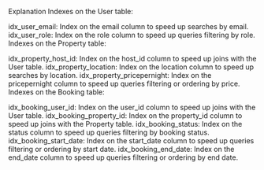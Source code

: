 Explanation
Indexes on the User table:

idx_user_email: Index on the email column to speed up searches by email.
idx_user_role: Index on the role column to speed up queries filtering by role.
Indexes on the Property table:

idx_property_host_id: Index on the host_id column to speed up joins with the User table.
idx_property_location: Index on the location column to speed up searches by location.
idx_property_pricepernight: Index on the pricepernight column to speed up queries filtering or ordering by price.
Indexes on the Booking table:

idx_booking_user_id: Index on the user_id column to speed up joins with the User table.
idx_booking_property_id: Index on the property_id column to speed up joins with the Property table.
idx_booking_status: Index on the status column to speed up queries filtering by booking status.
idx_booking_start_date: Index on the start_date column to speed up queries filtering or ordering by start date.
idx_booking_end_date: Index on the end_date column to speed up queries filtering or ordering by end date.
